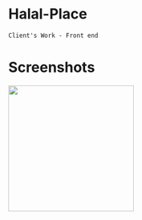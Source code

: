 # Halal-Place
` Client's Work - Front end `
# Screenshots
<a href="http://i.imgur.com/U3IO1uc.jpg"><img src="http://i.imgur.com/U3IO1uc.jpg" align="left" width="250"></a>
